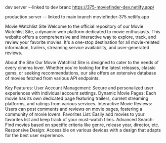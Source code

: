 dev server --linked to dev branc
https://375-moviefinder-dev.netlify.app/

production server -- linked to main branch
moviefinder-375.netlify.app

Movie Watchlist Site
Welcome to the official repository of our Movie Watchlist Site, a dynamic web platform dedicated to movie enthusiasts. This website offers a comprehensive and interactive way to explore, track, and review your favorite movies. It's a one-stop destination for all movie-related information, trailers, streaming service availability, and user-generated reviews.

About the Site
Our Movie Watchlist Site is designed to cater to the needs of every cinema lover. Whether you're looking for the latest releases, classic gems, or seeking recommendations, our site offers an extensive database of movies fetched from various API endpoints.

Key Features:
User Account Management: Secure and personalized user experiences with individual account settings.
Dynamic Movie Pages: Each movie has its own dedicated page featuring trailers, current streaming platforms, and ratings from various services.
Interactive Movie Reviews: Users can post comments and reviews on movie pages, fostering a community of movie lovers.
Favorites List: Easily add movies to your favorites list and keep track of your must-watch films.
Advanced Search: Find movies based on specific criteria like genre, release year, director, etc.
Responsive Design: Accessible on various devices with a design that adapts for the best user experience.
